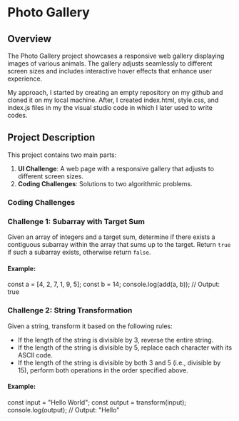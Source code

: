 # Photo Gallery

## Overview

The Photo Gallery project showcases a responsive web gallery displaying images of various animals. The gallery adjusts seamlessly to different screen sizes and includes interactive hover effects that enhance user experience.

My approach, I started by creating an empty repository on my github and cloned it on my local machine. After, I created index.html, style.css, and index.js files in my the visual studio code in which I later used to write codes.

## Project Description

This project contains two main parts:

1. **UI Challenge**: A web page with a responsive gallery that adjusts to different screen sizes.
2. **Coding Challenges**: Solutions to two algorithmic problems.

### Coding Challenges

### Challenge 1: Subarray with Target Sum

Given an array of integers and a target sum, determine if there exists a contiguous subarray within the array that sums up to the target. Return `true` if such a subarray exists, otherwise return `false`.

#### Example:
const a = [4, 2, 7, 1, 9, 5];
const b = 14;
console.log(add(a, b));  // Output: true

### Challenge 2: String Transformation

Given a string, transform it based on the following rules:

- If the length of the string is divisible by 3, reverse the entire string.
- If the length of the string is divisible by 5, replace each character with its ASCII code.
- If the length of the string is divisible by both 3 and 5 (i.e., divisible by 15), perform both operations in the order specified above.

#### Example:
const input = "Hello World";
const output = transform(input);
console.log(output);  // Output: "Hello"